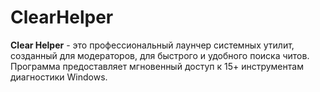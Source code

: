 # ClearHelper
**Clear Helper** - это профессиональный лаунчер системных утилит, созданный для модераторов, для быстрого и удобного поиска читов. Программа предоставляет мгновенный доступ к 15+ инструментам диагностики Windows.
